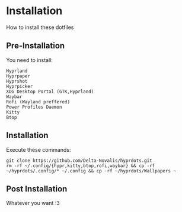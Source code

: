 # Installation
How to install these dotfiles
## Pre-Installation
You need to install:
```
Hyprland
Hyprpaper
Hyprshot
Hyprpicker
XDG Desktop Portal (GTK,Hyprland)
Waybar
Rofi (Wayland preffered)
Power Profiles Daemon
Kitty
Btop
```
## Installation
Execute these commands:
```
git clone https://github.com/Delta-Novalis/hyprdots.git
rm -rf ~/.config/{hypr,kitty,btop,rofi,waybar} && cp -rf ~/hyprdots/.config/* ~/.config && cp -rf ~/hyprdots/Wallpapers ~
```
## Post Installation
Whatever you want :3